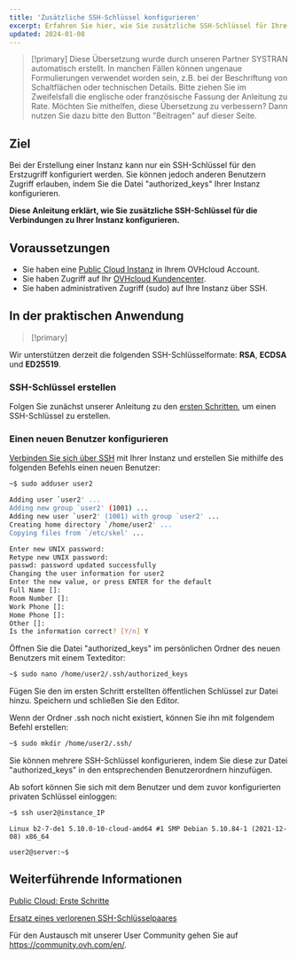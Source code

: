 ```yaml
---
title: 'Zusätzliche SSH-Schlüssel konfigurieren'
excerpt: Erfahren Sie hier, wie Sie zusätzliche SSH-Schlüssel für Ihre Public Cloud Instanz konfigurieren
updated: 2024-01-08
---
```


> [!primary]
> Diese Übersetzung wurde durch unseren Partner SYSTRAN automatisch erstellt. In manchen Fällen können ungenaue Formulierungen verwendet worden sein, z.B. bei der Beschriftung von Schaltflächen oder technischen Details. Bitte ziehen Sie im Zweifelsfall die englische oder französische Fassung der Anleitung zu Rate. Möchten Sie mithelfen, diese Übersetzung zu verbessern? Dann nutzen Sie dazu bitte den Button "Beitragen" auf dieser Seite.
>

## Ziel
 
Bei der Erstellung einer Instanz kann nur ein SSH-Schlüssel für den Erstzugriff konfiguriert werden. Sie können jedoch anderen Benutzern Zugriff erlauben, indem Sie die Datei "authorized_keys" Ihrer Instanz konfigurieren.

**Diese Anleitung erklärt, wie Sie zusätzliche SSH-Schlüssel für die Verbindungen zu Ihrer Instanz konfigurieren.**

## Voraussetzungen

- Sie haben eine [Public Cloud Instanz](https://www.ovhcloud.com/de/public-cloud/) in Ihrem OVHcloud Account.
- Sie haben Zugriff auf Ihr [OVHcloud Kundencenter](/links/manager).
- Sie haben administrativen Zugriff (sudo) auf Ihre Instanz über SSH.  

## In der praktischen Anwendung

> [!primary]
>
Wir unterstützen derzeit die folgenden SSH-Schlüsselformate: **RSA**, **ECDSA** und **ED25519**.
>

### SSH-Schlüssel erstellen

Folgen Sie zunächst unserer Anleitung zu den [ersten Schritten](/pages/public_cloud/compute/public-cloud-first-steps#schritt-1-ssh-schlussel-erstellen), um einen SSH-Schlüssel zu erstellen.

### Einen neuen Benutzer konfigurieren

[Verbinden Sie sich über SSH](/pages/public_cloud/compute/public-cloud-first-steps#connect-to-instance) mit Ihrer Instanz und erstellen Sie mithilfe des folgenden Befehls einen neuen Benutzer:

```bash
~$ sudo adduser user2

Adding user `user2' ...
Adding new group `user2' (1001) ...
Adding new user `user2' (1001) with group `user2' ...
Creating home directory `/home/user2' ...
Copying files from `/etc/skel' ...

Enter new UNIX password:
Retype new UNIX password:
passwd: password updated successfully
Changing the user information for user2
Enter the new value, or press ENTER for the default
Full Name []:
Room Number []:
Work Phone []:
Home Phone []:
Other []:
Is the information correct? [Y/n] Y
```

Öffnen Sie die Datei "authorized_keys" im persönlichen Ordner des neuen Benutzers mit einem Texteditor:

```bash
~$ sudo nano /home/user2/.ssh/authorized_keys
```

Fügen Sie den im ersten Schritt erstellten öffentlichen Schlüssel zur Datei hinzu. Speichern und schließen Sie den Editor.

Wenn der Ordner .ssh noch nicht existiert, können Sie ihn mit folgendem Befehl erstellen:

```bash
~$ sudo mkdir /home/user2/.ssh/
```

Sie können mehrere SSH-Schlüssel konfigurieren, indem Sie diese zur Datei "authorized_keys" in den entsprechenden Benutzerordnern hinzufügen.

Ab sofort können Sie sich mit dem Benutzer und dem zuvor konfigurierten privaten Schlüssel einloggen:

```bash
~$ ssh user2@instance_IP
```
```console
Linux b2-7-de1 5.10.0-10-cloud-amd64 #1 SMP Debian 5.10.84-1 (2021-12-08) x86_64

user2@server:~$
```

## Weiterführende Informationen

[Public Cloud: Erste Schritte](/pages/public_cloud/compute/public-cloud-first-steps)

[Ersatz eines verlorenen SSH-Schlüsselpaares](/pages/public_cloud/compute/replacing_lost_ssh_key)

Für den Austausch mit unserer User Community gehen Sie auf <https://community.ovh.com/en/>.